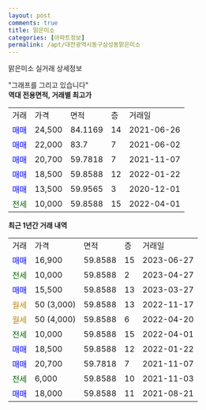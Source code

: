 ```yaml
---
layout: post
comments: true
title: 맑은미소
categories: [아파트정보]
permalink: /apt/대전광역시동구삼성동맑은미소
---
```


맑은미소 실거래 상세정보

<script type="text/javascript">
  google.charts.load('current', {'packages':['line', 'corechart']});
  google.charts.setOnLoadCallback(drawChart);

  function drawChart() {
    var data = new google.visualization.DataTable();
    data.addColumn('date', '거래일');
    data.addColumn('number', "매매");
    data.addColumn('number', "전세");
    data.addColumn('number', "전매");

    data.addRows([[new Date(Date.parse("2023-06-27")), 16900, null, null], [new Date(Date.parse("2023-04-27")), null, 10000, null], [new Date(Date.parse("2023-03-27")), 15500, null, null], [new Date(Date.parse("2022-11-17")), null, null, null], [new Date(Date.parse("2022-04-20")), null, null, null], [new Date(Date.parse("2022-04-01")), null, 10000, null], [new Date(Date.parse("2022-01-22")), 18500, null, null], [new Date(Date.parse("2021-11-07")), 20700, null, null], [new Date(Date.parse("2021-11-03")), null, 6000, null], [new Date(Date.parse("2021-08-21")), 18000, null, null]]);

    var options = {
      hAxis: {
        format: 'yyyy/MM/dd'
      },    
      lineWidth: 0,
      pointsVisible: true,    
      title: '최근 1년간 유형별 실거래가 분포',
      legend: { position: 'bottom' }
    };

    var formatter = new google.visualization.NumberFormat({pattern:'###,###'} );
    formatter.format(data, 1);
    formatter.format(data, 2);
    
    setTimeout(function() {
        var chart = new google.visualization.LineChart(document.getElementById('columnchart_material'));
        chart.draw(data, (options));
        document.getElementById('loading').style.display = 'none';
    }, 200);
  }
</script>


<div id="loading" style="z-index:20; display: block; margin-left: 0px">"그래프를 그리고 있습니다"</div>
<div id="columnchart_material" style="width: 95%; margin-left: 0px; display: block"></div>
<!-- contents start -->
<b>역대 전용면적, 거래별 최고가</b>
<table class="sortable">
    <tr>
      <td>거래</td>
      <td>가격</td>
      <td>면적</td>
      <td>층</td>
      <td>거래일</td>
    </tr>
        <tr>
          <td><a style="color: blue">매매</a></td>
          <td>24,500</td>
          <td>84.1169</td>
          <td>14</td>
          <td>2021-06-26</td>
        </tr>            <tr>
          <td><a style="color: blue">매매</a></td>
          <td>22,000</td>
          <td>83.7</td>
          <td>7</td>
          <td>2021-06-02</td>
        </tr>            <tr>
          <td><a style="color: blue">매매</a></td>
          <td>20,700</td>
          <td>59.7818</td>
          <td>7</td>
          <td>2021-11-07</td>
        </tr>            <tr>
          <td><a style="color: blue">매매</a></td>
          <td>18,500</td>
          <td>59.8588</td>
          <td>12</td>
          <td>2022-01-22</td>
        </tr>            <tr>
          <td><a style="color: blue">매매</a></td>
          <td>13,500</td>
          <td>59.9565</td>
          <td>3</td>
          <td>2020-12-01</td>
        </tr>        
        <tr>
              <td><a style="color: darkgreen">전세</a></td>
              <td>10,000</td>
              <td>59.8588</td>
              <td>15</td>
              <td>2022-04-01</td>
            </tr>        
    
</table>

<b>최근 1년간 거래 내역</b>

<table class="sortable">
    <tr>
      <td>거래</td>
      <td>가격</td>
      <td>면적</td>
      <td>층</td>
      <td>거래일</td>
    </tr>
    <tr>
      <td><a style="color: blue">매매</a></td>
      <td>16,900</td>
      <td>59.8588</td>
      <td>15</td>
      <td>2023-06-27</td>
    </tr>          <tr>
      <td><a style="color: darkgreen">전세</a></td>
      <td>10,000</td>
      <td>59.8588</td>
      <td>2</td>
      <td>2023-04-27</td>
    </tr>          <tr>
      <td><a style="color: blue">매매</a></td>
      <td>15,500</td>
      <td>59.8588</td>
      <td>13</td>
      <td>2023-03-27</td>
    </tr>          <tr>
      <td><a style="color: darkgoldenrod">월세</a></td>
      <td>50 (3,000)</td>
      <td>59.8588</td>
      <td>13</td>
      <td>2022-11-17</td>
    </tr>          <tr>
      <td><a style="color: darkgoldenrod">월세</a></td>
      <td>50 (4,000)</td>
      <td>59.8588</td>
      <td>6</td>
      <td>2022-04-20</td>
    </tr>          <tr>
      <td><a style="color: darkgreen">전세</a></td>
      <td>10,000</td>
      <td>59.8588</td>
      <td>15</td>
      <td>2022-04-01</td>
    </tr>          <tr>
      <td><a style="color: blue">매매</a></td>
      <td>18,500</td>
      <td>59.8588</td>
      <td>12</td>
      <td>2022-01-22</td>
    </tr>          <tr>
      <td><a style="color: blue">매매</a></td>
      <td>20,700</td>
      <td>59.7818</td>
      <td>7</td>
      <td>2021-11-07</td>
    </tr>          <tr>
      <td><a style="color: darkgreen">전세</a></td>
      <td>6,000</td>
      <td>59.8588</td>
      <td>10</td>
      <td>2021-11-03</td>
    </tr>          <tr>
      <td><a style="color: blue">매매</a></td>
      <td>18,000</td>
      <td>59.8588</td>
      <td>11</td>
      <td>2021-08-21</td>
    </tr>      </table>
<!-- contents end -->    

